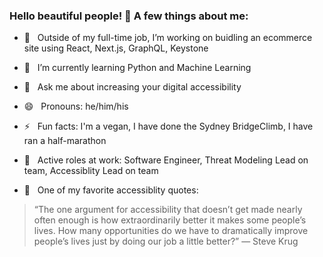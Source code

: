 ### Hello beautiful people! 👋 A few things about me:

- 🔭&nbsp;&nbsp;&nbsp;Outside of my full-time job, I’m working on buidling an ecommerce site using React, Next.js, GraphQL, Keystone 
- 🌱&nbsp;&nbsp;&nbsp;I’m currently learning Python and Machine Learning
- 💬&nbsp;&nbsp;&nbsp;Ask me about increasing your digital accessibility
- 😄&nbsp;&nbsp;&nbsp;Pronouns: he/him/his
- ⚡&nbsp;&nbsp;&nbsp;Fun facts: I'm a vegan, I have done the Sydney BridgeClimb, I have ran a half-marathon
- :muscle:&nbsp;&nbsp;&nbsp;Active roles at work: Software Engineer, Threat Modeling Lead on team, Accessiblity Lead on team

- :speech_balloon:&nbsp;&nbsp;&nbsp;One of my favorite accessiblity quotes:
> “The one argument for accessibility that doesn’t get made nearly often enough is how extraordinarily better it makes some people’s lives. How many opportunities do we have to dramatically improve people’s lives just by doing our job a little better?”  ― Steve Krug
